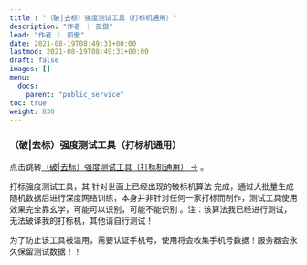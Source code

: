 ```yaml
---
title : "（破|去标）强度测试工具（打标机通用）"
description: "作者 ｜ 孤傲"
lead: "作者 ｜ 孤傲"
date: 2021-08-19T08:49:31+00:00
lastmod: 2021-08-19T08:49:31+00:00
draft: false 
images: []
menu:
  docs:
    parent: "public_service"
toc: true
weight: 830
---
```


### （破|去标）强度测试工具（打标机通用）

点击跳转[（破|去标）强度测试工具（打标机通用） →](https://beautify.gushao.club/docs/public_service/SkinCheckTest/) 。

打标强度测试工具，其 针对世面上已经出现的破标机算法 完成，通过大批量生成随机数据后进行深度网络训练，本身并非针对任何一家打标而制作，测试工具使用效果完全靠玄学，可能可以识别，可能不能识别 。注：该算法我已经进行测试，无法破译我的打标机，其他请自行测试！

为了防止该工具被滥用，需要认证手机号，使用将会收集手机号数据！服务器会永久保留测试数据！！
